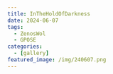 ```yaml
---
title: InTheHoldOfDarkness
date: 2024-06-07
tags:
  - ZenosWol
  - GPOSE
categories:
  - [gallery]
featured_image: /img/240607.png
---
```

